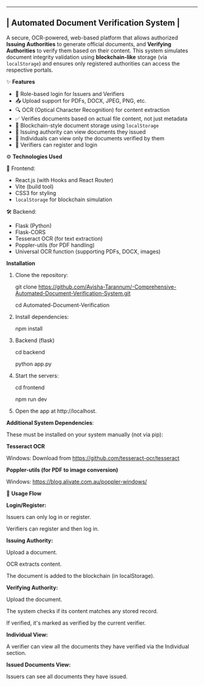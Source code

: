 
_________________________________________
                                      
| Automated Document Verification System |                                   
-----------------------------------------

A secure, OCR-powered, web-based platform that allows authorized **Issuing Authorities** to generate official documents, and **Verifying Authorities** to verify them based on their content. This system simulates document integrity validation using **blockchain-like** storage (via `localStorage`) and ensures only registered authorities can access the respective portals.



✨ **Features**

- 🔐 Role-based login for Issuers and Verifiers
- 📤 Upload support for PDFs, DOCX, JPEG, PNG, etc.
- 🔍 OCR (Optical Character Recognition) for content extraction
- ✅ Verifies documents based on actual file content, not just metadata
- 📁 Blockchain-style document storage using `localStorage`
- 👥 Issuing authority can view documents they issued
- 🧾 Individuals can view only the documents verified by them
- 📝 Verifiers can register and login


⚙️ **Technologies Used**

🧠 Frontend:
- React.js (with Hooks and React Router)
- Vite (build tool)
- CSS3 for styling
- `localStorage` for blockchain simulation

🛠 Backend:
- Flask (Python)
- Flask-CORS
- Tesseract OCR (for text extraction)
- Poppler-utils (for PDF handling)
- Universal OCR function (supporting PDFs, DOCX, images)


**Installation**

1. Clone the repository:

   git clone https://github.com/Ayisha-Tarannum/-Comprehensive-Automated-Document-Verification-System.git

   cd Automated-Document-Verification


2. Install dependencies:

   npm install


3. Backend (flask)

   cd backend 
   
   python app.py 


3. Start the servers:

   cd frontend

   npm run dev


4. Open the app at http://localhost.
   

**Additional System Dependencies**:

These must be installed on your system manually (not via pip):

**Tesseract OCR**

Windows: Download from https://github.com/tesseract-ocr/tesseract

**Poppler-utils (for PDF to image conversion)**

Windows: https://blog.alivate.com.au/poppler-windows/

🧪 **Usage Flow**

**Login/Register:**

Issuers can only log in or register.

Verifiers can register and then log in.

**Issuing Authority:**

Upload a document.

OCR extracts content.

The document is added to the blockchain (in localStorage).

**Verifying Authority:**

Upload the document.

The system checks if its content matches any stored record.

If verified, it's marked as verified by the current verifier.

**Individual View:**

A verifier can view all the documents they have verified via the Individual section.

**Issued Documents View:**

Issuers can see all documents they have issued.

